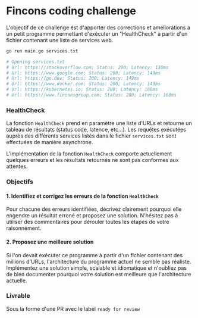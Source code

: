 # Fincons coding challenge

L'objectif de ce challenge est d'apporter des corrections et améliorations a un petit programme permettant d'exécuter un "HealthCheck" à partir d'un fichier contenant une liste de services web.

````bash
go run main.go services.txt

# Opening services.txt
# Url: https://stackoverflow.com; Status: 200; Latency: 130ms
# Url: https://www.google.com; Status: 200; Latency: 149ms
# Url: https://go.dev; Status: 200; Latency: 149ms
# Url: https://www.docker.com; Status: 200; Latency: 149ms
# Url: https://kubernetes.io; Status: 200; Latency: 168ms
# Url: https://www.finconsgroup.com; Status: 200; Latency: 168ms
````

### HealthCheck
La fonction `HealthCheck` prend en paramètre une liste d'URLs et retourne un tableau de résultats (status code, latence, etc...).
Les requêtes exécutées auprès des différents services listés dans le fichier `services.txt` sont effectuées de manière asynchrone.

L'implémentation de la fonction `HealthCheck` comporte actuellement quelques erreurs et les résultats retournés ne sont pas conformes aux attentes.

### Objectifs
#### 1. Identifiez et corrigez les erreurs de la fonction `HealthCheck`
Pour chacune des erreurs identifiées, décrivez clairement pourquoi elle engendre un résultat erroné et proposez une solution. 
N'hésitez pas à utiliser des commentaires pour dérouler toutes les étapes de votre raisonnement.

#### 2. Proposez une meilleure solution
Si l'on devait exécuter ce programme à partir d'un fichier contenant des millions d'URLs, l'architecture du programme actuel ne semble pas réaliste.
Implémentez une solution simple, scalable et idiomatique et n'oubliez pas de bien documenter pourquoi votre solution est meilleure que l'architecture actuelle.

### Livrable
Sous la forme d'une PR avec le label `ready for review`